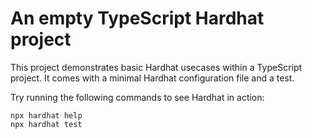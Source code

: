 # An empty TypeScript Hardhat project

This project demonstrates basic Hardhat usecases within a TypeScript project. It comes with a minimal Hardhat configuration file and a test.

Try running the following commands to see Hardhat in action:

```shell
npx hardhat help
npx hardhat test
```
